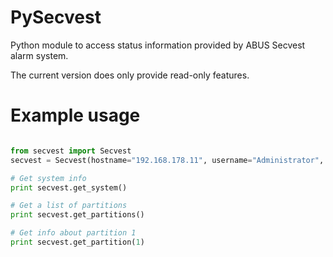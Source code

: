# PySecvest
Python module to access status information provided by ABUS Secvest alarm system.

The current version does only provide read-only features.

# Example usage
```python

from secvest import Secvest
secvest = Secvest(hostname="192.168.178.11", username="Administrator", password="123456")

# Get system info
print secvest.get_system()

# Get a list of partitions
print secvest.get_partitions()

# Get info about partition 1
print secvest.get_partition(1)

```
